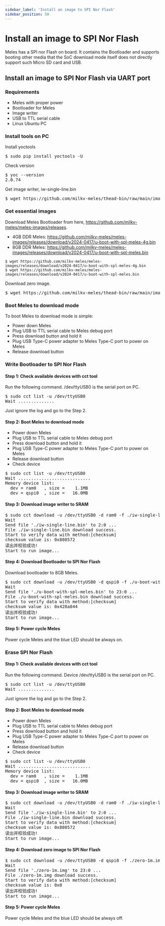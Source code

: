 ```yaml
---
sidebar_label: 'Install an image to SPI Nor Flash'
sidebar_position: 50
---
```


# Install an image to SPI Nor Flash

Meles has a SPI nor Flash on board. It contains the Bootloader and supports booting other media that the SoC download mode itself does not directly support such Micro SD card and USB.

## Install an image to SPI Nor Flash via UART port

### Requirements

- Meles with proper power
- Bootloader for Meles
- Image writer
- USB to TTL serial cable
- Linux Ubuntu PC

### Install tools on PC

Install yoctools

<pre>
$ sudo pip install yoctools -U
</pre>

Check version

<pre>
$ yoc --version
2.0.74
</pre>

Get image writer, iw-single-line.bin

<pre>
$ wget https://github.com/milkv-meles/thead-bin/raw/main/image-writer/iw-single-line.bin
</pre>

### Get essential images

Download Meles Bootloader from here, https://github.com/milkv-meles/meles-images/releases.

- 4GB DDR Meles: https://github.com/milkv-meles/meles-images/releases/download/v2024-0417/u-boot-with-spl-meles-4g.bin
- 8GB DDR Meles: https://github.com/milkv-meles/meles-images/releases/download/v2024-0417/u-boot-with-spl-meles.bin

```
$ wget https://github.com/milkv-meles/meles-images/releases/download/v2024-0417/u-boot-with-spl-meles-4g.bin
$ wget https://github.com/milkv-meles/meles-images/releases/download/v2024-0417/u-boot-with-spl-meles.bin
```

Download zero image.

<pre>
$ wget https://github.com/milkv-meles/thead-bin/raw/main/image-writer/zero-1m.img
</pre>

### Boot Meles to download mode

To boot Meles to download mode is simple:

- Power down Meles
- Plug USB to TTL serial cable to Meles debug port
- Press download button and hold it
- Plug USB Type-C power adapter to Meles Type-C port to power on Meles
- Release download button

### Write Bootloader to SPI Nor Flash

#### Step 1: Check available devices with cct tool

Run the following command. /dev/ttyUSB0 is the serial port on PC.

<pre>
$ sudo cct list -u /dev/ttyUSB0
Wait ..............
</pre>

Just ignore the log and go to the Step 2.

#### Step 2: Boot Meles to download mode

- Power down Meles
- Plug USB to TTL serial cable to Meles debug port
- Press download button and hold it
- Plug USB Type-C power adapter to Meles Type-C port to power on Meles
- Release download button
- Check device

<pre>
$ sudo cct list -u /dev/ttyUSB0
Wait ............................
Memory device list:
  dev = ram0   , size =    1.1MB
  dev = qspi0  , size =   16.0MB
</pre>

#### Step 3: Download image writer to SRAM

<pre>
$ sudo cct download -u /dev/ttyUSB0 -d ram0 -f ./iw-single-line.bin -v checksum -r
Wait 
Send file './iw-single-line.bin' to 2:0 ...
File ./iw-single-line.bin download success.     
Start to verify data with method:[checksum]
checksum value is: 0x880572
读出并校验成功!
Start to run image...
</pre>

#### Step 4: Download Bootloader to SPI Nor Flash

Download bootloader to 8GB Meles.

<pre>
$ sudo cct download -u /dev/ttyUSB0 -d qspi0 -f ./u-boot-with-spl-meles.bin -v checksum -r -t 1200
Wait 
Send file './u-boot-with-spl-meles.bin' to 23:0 ...
File ./u-boot-with-spl-meles.bin download success.
Start to verify data with method:[checksum]
checksum value is: 0x428a844
读出并校验成功!
Start to run image...
</pre>

#### Step 5: Power cycle Meles

Power cycle Meles and the blue LED should be always on.

### Erase SPI Nor Flash

#### Step 1: Check available devices with cct tool

Run the following command. Device /dev/ttyUSB0 is the serial port on PC.

<pre>
$ sudo cct list -u /dev/ttyUSB0
Wait ..............
</pre>

Just ignore the log and go to the Step 2.

#### Step 2: Boot Meles to download mode

- Power down Meles
- Plug USB to TTL serial cable to Meles debug port
- Press download button and hold it
- Plug USB Type-C power adapter to Meles Type-C port to power on Meles
- Release download button
- Check device

<pre>
$ sudo cct list -u /dev/ttyUSB0
Wait ............................
Memory device list:
  dev = ram0   , size =    1.1MB
  dev = qspi0  , size =   16.0MB
</pre>

#### Step 3: Download image writer to SRAM

<pre>
$ sudo cct download -u /dev/ttyUSB0 -d ram0 -f ./iw-single-line.bin -v checksum -r
Wait 
Send file './iw-single-line.bin' to 2:0 ...
File ./iw-single-line.bin download success.     
Start to verify data with method:[checksum]
checksum value is: 0x880572
读出并校验成功!
Start to run image...
</pre>

#### Step 4: Download zero image to SPI Nor Flash

<pre>
$ sudo cct download -u /dev/ttyUSB0 -d qspi0 -f ./zero-1m.img -v checksum -r -t 1200
Wait 
Send file './zero-1m.img' to 23:0 ...
File ./zero-1m.img download success.     
Start to verify data with method:[checksum]
checksum value is: 0x0
读出并校验成功!
Start to run image...
</pre>

#### Step 5: Power cycle Meles

Power cycle Meles and the blue LED should be always off.
